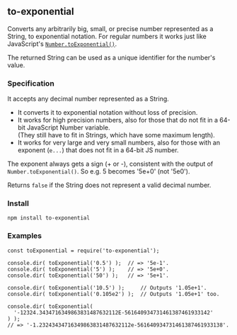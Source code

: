 ## to-exponential

Converts any arbitrarily big, small, or precise number represented as a String,
to exponential notation. For regular numbers it works just like JavaScript's
[`Number.toExponential()`](https://developer.mozilla.org/en-US/docs/Web/JavaScript/Reference/Global_Objects/Number/toExponential).

The returned String can be used as a unique identifier for the number's value.


### Specification

It accepts any decimal number represented as a String.

- It converts it to exponential notation without loss of precision.
- It works for high precision numbers, also for those that do not fit in a
  64-bit JavaScript Number variable.  
  (They still have to fit in Strings, which have some maximum length).
- It works for very large and very small numbers, also for those with an
  exponent (`e...`) that does not fit in a 64-bit JS number.

The exponent always gets a sign (+ or -), consistent with the output of
`Number.toExponential()`. So e.g. 5 becomes '5e+0' (not '5e0').

Returns `false` if the String does not represent a valid decimal number.


### Install

```
npm install to-exponential
```


### Examples

```
const toExponential = require('to-exponential');

console.dir( toExponential('0.5') );  // => '5e-1'.
console.dir( toExponential('5') );    // => '5e+0'.
console.dir( toExponential('50') );   // => '5e+1'.

console.dir( toExponential('10.5') );     // Outputs '1.05e+1'.
console.dir( toExponential('0.105e2') );  // Outputs '1.05e+1' too.

console.dir( toExponential(
  '-12324.3434716349863831487632112E-561640934731461387461933142'
) );
// => '-1.23243434716349863831487632112e-561640934731461387461933138'.
```
